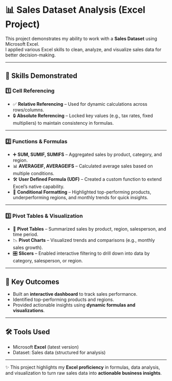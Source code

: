 # 📊 Sales Dataset Analysis (Excel Project)

This project demonstrates my ability to work with a **Sales Dataset** using Microsoft Excel.  
I applied various Excel skills to clean, analyze, and visualize sales data for better decision-making.  

---

## 🧩 Skills Demonstrated

### 1️⃣ Cell Referencing
- ✅ **Relative Referencing** – Used for dynamic calculations across rows/columns.  
- 🔒 **Absolute Referencing** – Locked key values (e.g., tax rates, fixed multipliers) to maintain consistency in formulas.  

---

### 2️⃣ Functions & Formulas
- ➕ **SUM, SUMIF, SUMIFS** – Aggregated sales by product, category, and region.  
- 📊 **AVERAGEIF, AVERAGEIFS** – Calculated average sales based on multiple conditions.  
- 🛠️ **User Defined Formula (UDF)** – Created a custom function to extend Excel’s native capability.  
- 🎨 **Conditional Formatting** – Highlighted top-performing products, underperforming regions, and monthly trends for quick insights.  

---

### 3️⃣ Pivot Tables & Visualization
- 📑 **Pivot Tables** – Summarized sales by product, region, salesperson, and time period.  
- 📉 **Pivot Charts** – Visualized trends and comparisons (e.g., monthly sales growth).  
- 🎛️ **Slicers** – Enabled interactive filtering to drill down into data by category, salesperson, or region.  

---

## 🚀 Key Outcomes
- Built an **interactive dashboard** to track sales performance.  
- Identified top-performing products and regions.  
- Provided actionable insights using **dynamic formulas and visualizations**.  

---

## 🛠️ Tools Used
- Microsoft **Excel** (latest version)  
- Dataset: Sales data (structured for analysis)  

---

✨ This project highlights my **Excel proficiency** in formulas, data analysis, and visualization to turn raw sales data into **actionable business insights**.  
